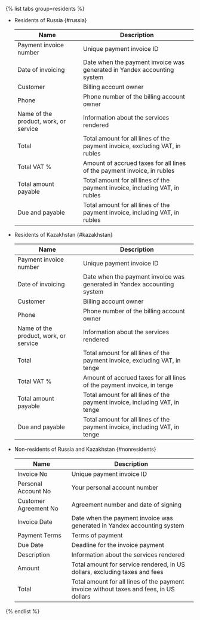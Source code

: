 
{% list tabs group=residents %}

- Residents of Russia {#russia}

   | Name | Description |
   --- | ---
   | Payment invoice number | Unique payment invoice ID |
   | Date of invoicing | Date when the payment invoice was generated in Yandex accounting system |
   | Customer | Billing account owner |
   | Phone | Phone number of the billing account owner |
   | Name of the product, work, or service | Information about the services rendered |
   | Total | Total amount for all lines of the payment invoice, excluding VAT, in rubles |
   | Total VAT % | Amount of accrued taxes for all lines of the payment invoice, in rubles |
   | Total amount payable | Total amount for all lines of the payment invoice, including VAT, in rubles |
   | Due and payable | Total amount for all lines of the payment invoice, including VAT, in rubles |

- Residents of Kazakhstan {#kazakhstan}

   | Name | Description |
   --- | ---
   | Payment invoice number | Unique payment invoice ID |
   | Date of invoicing | Date when the payment invoice was generated in Yandex accounting system |
   | Customer | Billing account owner |
   | Phone | Phone number of the billing account owner |
   | Name of the product, work, or service | Information about the services rendered |
   | Total | Total amount for all lines of the payment invoice, excluding VAT, in tenge |
   | Total VAT % | Amount of accrued taxes for all lines of the payment invoice, in tenge |
   | Total amount payable | Total amount for all lines of the payment invoice, including VAT, in tenge |
   | Due and payable | Total amount for all lines of the payment invoice, including VAT, in tenge |

- Non-residents of Russia and Kazakhstan {#nonresidents}

   | Name | Description |
   --- | ---
   | Invoice No | Unique payment invoice ID |
   | Personal Account No | Your personal account number |
   | Customer Agreement No | Agreement number and date of signing |
   | Invoice Date | Date when the payment invoice was generated in Yandex accounting system |
   | Payment Terms | Terms of payment |
   | Due Date | Deadline for the invoice payment |
   | Description | Information about the services rendered |
   | Amount | Total amount for service rendered, in US dollars, excluding taxes and fees |
   | Total | Total amount for all lines of the payment invoice without taxes and fees, in US dollars |

{% endlist %}


